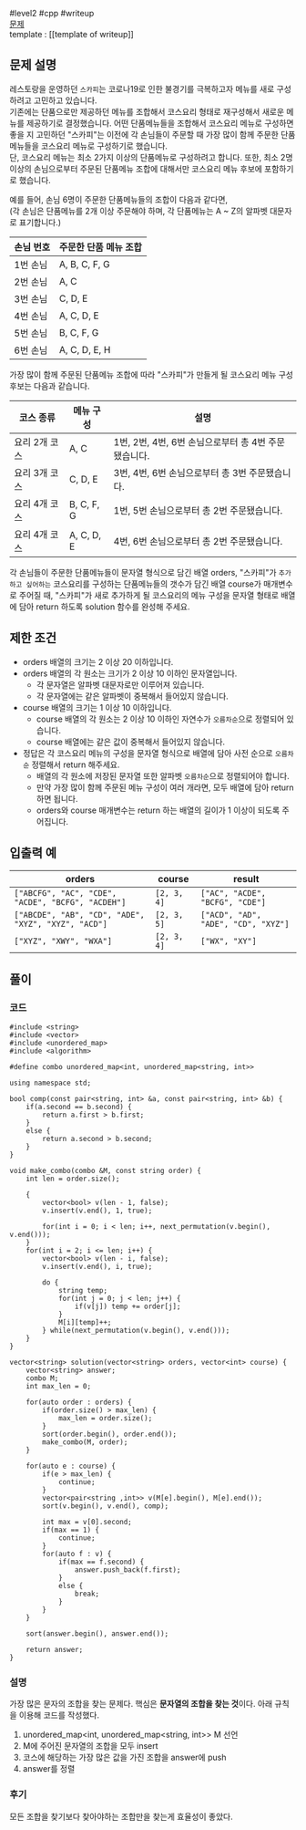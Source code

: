
#level2 #cpp #writeup  
[문제](https://school.programmers.co.kr/learn/courses/30/lessons/72411)  
template : [[template of writeup]]  

## 문제 설명  

레스토랑을 운영하던 `스카피`는 코로나19로 인한 불경기를 극복하고자 메뉴를 새로 구성하려고 고민하고 있습니다.  
기존에는 단품으로만 제공하던 메뉴를 조합해서 코스요리 형태로 재구성해서 새로운 메뉴를 제공하기로 결정했습니다. 어떤 단품메뉴들을 조합해서 코스요리 메뉴로 구성하면 좋을 지 고민하던 "스카피"는 이전에 각 손님들이 주문할 때 가장 많이 함께 주문한 단품메뉴들을 코스요리 메뉴로 구성하기로 했습니다.  
단, 코스요리 메뉴는 최소 2가지 이상의 단품메뉴로 구성하려고 합니다. 또한, 최소 2명 이상의 손님으로부터 주문된 단품메뉴 조합에 대해서만 코스요리 메뉴 후보에 포함하기로 했습니다.  

예를 들어, 손님 6명이 주문한 단품메뉴들의 조합이 다음과 같다면,  
(각 손님은 단품메뉴를 2개 이상 주문해야 하며, 각 단품메뉴는 A ~ Z의 알파벳 대문자로 표기합니다.)  

| 손님 번호 | 주문한 단품 메뉴 조합 |  
| --------- | --------------------- |  
| 1번 손님  | A, B, C, F, G         |  
| 2번 손님  | A, C                  |  
| 3번 손님  | C, D, E               |  
| 4번 손님  | A, C, D, E            |  
| 5번 손님  | B, C, F, G            |  
| 6번 손님  | A, C, D, E, H         |  

가장 많이 함께 주문된 단품메뉴 조합에 따라 "스카피"가 만들게 될 코스요리 메뉴 구성 후보는 다음과 같습니다.  

| 코스 종류     | 메뉴 구성  | 설명                                                 |  
| ------------- | ---------- | ---------------------------------------------------- |  
| 요리 2개 코스 | A, C       | 1번, 2번, 4번, 6번 손님으로부터 총 4번 주문됐습니다. |  
| 요리 3개 코스 | C, D, E    | 3번, 4번, 6번 손님으로부터 총 3번 주문됐습니다.      |  
| 요리 4개 코스 | B, C, F, G | 1번, 5번 손님으로부터 총 2번 주문됐습니다.           |  
| 요리 4개 코스 | A, C, D, E | 4번, 6번 손님으로부터 총 2번 주문됐습니다.           |  

각 손님들이 주문한 단품메뉴들이 문자열 형식으로 담긴 배열 orders, "스카피"가 `추가하고 싶어하는` 코스요리를 구성하는 단품메뉴들의 갯수가 담긴 배열 course가 매개변수로 주어질 때, "스카피"가 새로 추가하게 될 코스요리의 메뉴 구성을 문자열 형태로 배열에 담아 return 하도록 solution 함수를 완성해 주세요.  

## 제한 조건  

- orders 배열의 크기는 2 이상 20 이하입니다.  
- orders 배열의 각 원소는 크기가 2 이상 10 이하인 문자열입니다.  
    - 각 문자열은 알파벳 대문자로만 이루어져 있습니다.  
    - 각 문자열에는 같은 알파벳이 중복해서 들어있지 않습니다.  
- course 배열의 크기는 1 이상 10 이하입니다.  
    - course 배열의 각 원소는 2 이상 10 이하인 자연수가 `오름차순`으로 정렬되어 있습니다.  
    - course 배열에는 같은 값이 중복해서 들어있지 않습니다.  
- 정답은 각 코스요리 메뉴의 구성을 문자열 형식으로 배열에 담아 사전 순으로 `오름차순` 정렬해서 return 해주세요.  
    - 배열의 각 원소에 저장된 문자열 또한 알파벳 `오름차순`으로 정렬되어야 합니다.  
    - 만약 가장 많이 함께 주문된 메뉴 구성이 여러 개라면, 모두 배열에 담아 return 하면 됩니다.  
    - orders와 course 매개변수는 return 하는 배열의 길이가 1 이상이 되도록 주어집니다.  

## 입출력 예  

| orders                                              | course      | result                              |  
| --------------------------------------------------- | ----------- | ----------------------------------- |  
| `["ABCFG", "AC", "CDE", "ACDE", "BCFG", "ACDEH"]`   | `[2, 3, 4]` | `["AC", "ACDE", "BCFG", "CDE"]`     |  
| `["ABCDE", "AB", "CD", "ADE", "XYZ", "XYZ", "ACD"]` | `[2, 3, 5]` | `["ACD", "AD", "ADE", "CD", "XYZ"]` |  
| `["XYZ", "XWY", "WXA"]`                             | `[2, 3, 4]` | `["WX", "XY"]`                      |  

## 풀이  

### 코드  

```  
#include <string>  
#include <vector>  
#include <unordered_map>  
#include <algorithm>  

#define combo unordered_map<int, unordered_map<string, int>>  

using namespace std;  

bool comp(const pair<string, int> &a, const pair<string, int> &b) {  
    if(a.second == b.second) {  
        return a.first > b.first;  
    }  
    else {  
        return a.second > b.second;  
    }  
}  

void make_combo(combo &M, const string order) {  
    int len = order.size();  
    
    {  
        vector<bool> v(len - 1, false);  
        v.insert(v.end(), 1, true);  
        
        for(int i = 0; i < len; i++, next_permutation(v.begin(), v.end()));  
    }  
    for(int i = 2; i <= len; i++) {  
        vector<bool> v(len - i, false);  
        v.insert(v.end(), i, true);  
        
        do {  
            string temp;  
            for(int j = 0; j < len; j++) {  
                if(v[j]) temp += order[j];  
            }  
            M[i][temp]++;  
        } while(next_permutation(v.begin(), v.end()));  
    }  
}  

vector<string> solution(vector<string> orders, vector<int> course) {  
    vector<string> answer;  
    combo M;  
    int max_len = 0;  
    
    for(auto order : orders) {  
        if(order.size() > max_len) {  
            max_len = order.size();  
        }  
        sort(order.begin(), order.end());  
        make_combo(M, order);  
    }  
    
    for(auto e : course) {  
        if(e > max_len) {  
            continue;  
        }  
        vector<pair<string ,int>> v(M[e].begin(), M[e].end());  
        sort(v.begin(), v.end(), comp);  
        
        int max = v[0].second;  
        if(max == 1) {  
            continue;  
        }  
        for(auto f : v) {  
            if(max == f.second) {  
                answer.push_back(f.first);  
            }  
            else {  
                break;  
            }  
        }  
    }  
    
    sort(answer.begin(), answer.end());  
    
    return answer;  
}  
```  

### 설명  

가장 많은 문자의 조합을 찾는 문제다. 핵심은 **문자열의 조합을 찾는 것**이다. 아래 규칙을 이용해 코드를 작성했다.  

1. unordered_map<int, unordered_map<string, int>> M 선언  
2. M에 주어진 문자열의 조합을 모두 insert  
3. 코스에 해당하는 가장 많은 값을 가진 조합을 answer에 push  
4. answer를 정렬  

### 후기  

모든 조합을 찾기보다 찾아야하는 조합만을 찾는게 효율성이 좋았다.  
